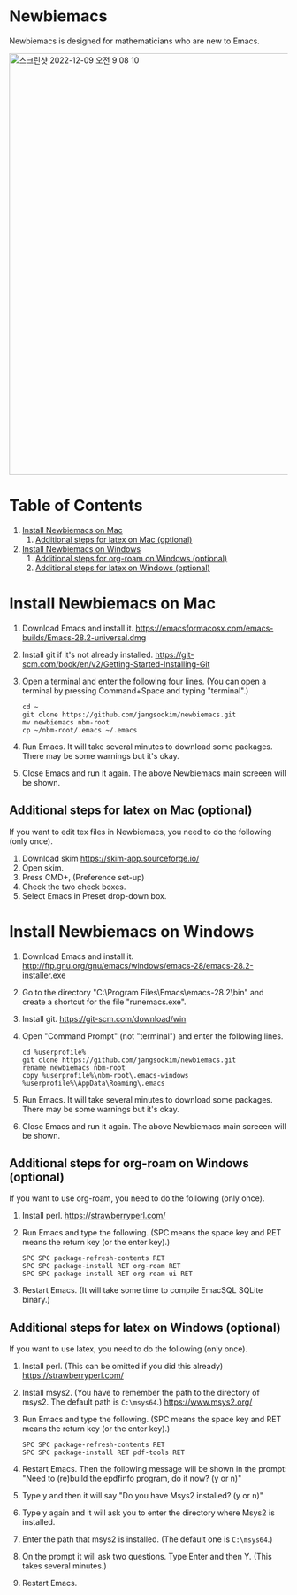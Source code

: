 # Newbiemacs

Newbiemacs is designed for mathematicians who are new to Emacs.

<img width="761" alt="스크린샷 2022-12-09 오전 9 08 10" src="https://user-images.githubusercontent.com/24665391/206592642-764fc8db-ae97-4b63-a6c9-0cee7e21ca15.png">


# Table of Contents

1.  [Install Newbiemacs on Mac](#orgd0ea7ca)
    1.  [Additional steps for latex on Mac (optional)](#org6859bec)
2.  [Install Newbiemacs on Windows](#orgcc4f2ae)
    1.  [Additional steps for org-roam on Windows (optional)](#orgf5688f4)
    2.  [Additional steps for latex on Windows (optional)](#orgd8b8f47)


<a id="orgd0ea7ca"></a>

# Install Newbiemacs on Mac

1.  Download Emacs and install it. <https://emacsformacosx.com/emacs-builds/Emacs-28.2-universal.dmg>
2.  Install git if it's not already installed. <https://git-scm.com/book/en/v2/Getting-Started-Installing-Git>
3.  Open a terminal and enter the following four lines. (You can open a
    terminal by pressing Command+Space and typing "terminal".)
    
        cd ~
        git clone https://github.com/jangsookim/newbiemacs.git
        mv newbiemacs nbm-root
        cp ~/nbm-root/.emacs ~/.emacs
4.  Run Emacs. It will take several minutes to download some
    packages. There may be some warnings but it's okay.
5.  Close Emacs and run it again. The above Newbiemacs main screeen will be shown.


<a id="org6859bec"></a>

## Additional steps for latex on Mac (optional)

If you want to edit tex files in Newbiemacs, you need to do the following (only once).

1.  Download skim <https://skim-app.sourceforge.io/>
2.  Open skim.
3.  Press CMD+, (Preference set-up)
4.  Check the two check boxes.
5.  Select Emacs in Preset drop-down box.


<a id="orgcc4f2ae"></a>

# Install Newbiemacs on Windows

1.  Download Emacs and install it. <http://ftp.gnu.org/gnu/emacs/windows/emacs-28/emacs-28.2-installer.exe>
2.  Go to the directory "C:\Program Files\Emacs\emacs-28.2\bin" and create a shortcut for the file "runemacs.exe".
3.  Install git. <https://git-scm.com/download/win>
4.  Open "Command Prompt" (not "terminal") and enter the following
    lines.
    
        cd %userprofile%
        git clone https://github.com/jangsookim/newbiemacs.git
        rename newbiemacs nbm-root
        copy %userprofile%\nbm-root\.emacs-windows %userprofile%\AppData\Roaming\.emacs
5.  Run Emacs. It will take several minutes to download some
    packages. There may be some warnings but it's okay.
6.  Close Emacs and run it again. The above Newbiemacs main screeen will be shown.


<a id="orgf5688f4"></a>

## Additional steps for org-roam on Windows (optional)

If you want to use org-roam, you need to do the following (only once). 

1.  Install perl. <https://strawberryperl.com/>
2.  Run Emacs and type the following. (SPC means the space key and RET means the return key (or the enter key).)
    
        SPC SPC package-refresh-contents RET
        SPC SPC package-install RET org-roam RET
        SPC SPC package-install RET org-roam-ui RET
3.  Restart Emacs. (It will take some time to compile EmacSQL SQLite binary.)


<a id="orgd8b8f47"></a>

## Additional steps for latex on Windows (optional)

If you want to use latex, you need to do the following (only once). 

1.  Install perl. (This can be omitted if you did this already) <https://strawberryperl.com/>
2.  Install msys2. (You have to remember the path to the directory of msys2. The default path is `C:\msys64`.) <https://www.msys2.org/>
3.  Run Emacs and type the following. (SPC means the space key and RET means the return key (or the enter key).)
    
        SPC SPC package-refresh-contents RET
        SPC SPC package-install RET pdf-tools RET
4.  Restart Emacs. Then the following message will be shown in the
    prompt: "Need to (re)build the epdfinfo program, do it now? (y or
    n)"
5.  Type y and then it will say "Do you have Msys2 installed? (y or n)"
6.  Type y again and it will ask you to enter the directory where Msys2 is installed.
7.  Enter the path that msys2 is installed. (The default one is `C:\msys64`.)
8.  On the prompt it will ask two questions. Type Enter and then Y. (This takes several minutes.)
9.  Restart Emacs.

